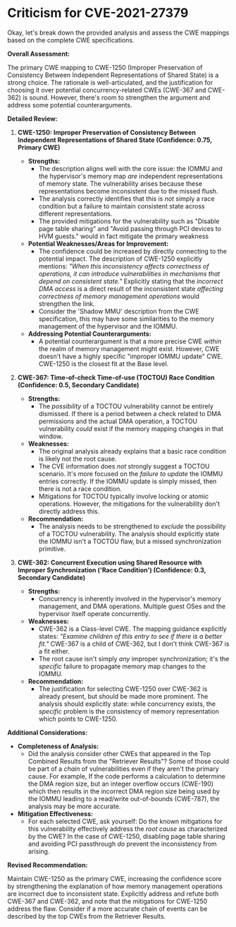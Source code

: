 # Criticism for CVE-2021-27379

Okay, let's break down the provided analysis and assess the CWE mappings based on the complete CWE specifications.

**Overall Assessment:**

The primary CWE mapping to CWE-1250 (Improper Preservation of Consistency Between Independent Representations of Shared State) is a strong choice. The rationale is well-articulated, and the justification for choosing it over potential concurrency-related CWEs (CWE-367 and CWE-362) is sound.  However, there's room to strengthen the argument and address some potential counterarguments.

**Detailed Review:**

1.  **CWE-1250: Improper Preservation of Consistency Between Independent Representations of Shared State (Confidence: 0.75, Primary CWE)**

    *   **Strengths:**
        *   The description aligns well with the core issue: the IOMMU and the hypervisor's memory map *are* independent representations of memory state. The vulnerability arises because these representations become inconsistent due to the missed flush.
        *   The analysis correctly identifies that this is *not* simply a race condition but a failure to maintain consistent state across different representations.
        *   The provided mitigations for the vulnerability such as "Disable page table sharing" and "Avoid passing through PCI devices to HVM guests." would in fact mitigate the primary weakness
    *   **Potential Weaknesses/Areas for Improvement:**
        *   The confidence could be increased by directly connecting to the potential impact.  The description of CWE-1250 explicitly mentions: *"When this inconsistency affects correctness of operations, it can introduce vulnerabilities in mechanisms that depend on consistent state."*  Explicitly stating that the *incorrect DMA access* is a direct result of the inconsistent state *affecting correctness of memory management operations* would strengthen the link.
        *   Consider the 'Shadow MMU' description from the CWE specification, this may have some similarities to the memory management of the hypervisor and the IOMMU.
    *   **Addressing Potential Counterarguments:**
        *   A potential counterargument is that a more precise CWE *within* the realm of memory management might exist. However, CWE doesn't have a highly specific "improper IOMMU update" CWE.  CWE-1250 is the closest fit at the Base level.

2.  **CWE-367: Time-of-check Time-of-use (TOCTOU) Race Condition (Confidence: 0.5, Secondary Candidate)**

    *   **Strengths:**
        *   The *possibility* of a TOCTOU vulnerability cannot be entirely dismissed. If there is a period between a check related to DMA permissions and the actual DMA operation, a TOCTOU vulnerability *could* exist if the memory mapping changes in that window.
    *   **Weaknesses:**
        *   The original analysis already explains that a basic race condition is likely not the root cause.
        *   The CVE information does *not* strongly suggest a TOCTOU scenario. It's more focused on the *failure to update* the IOMMU entries correctly. If the IOMMU update is simply missed, then there is not a race condition.
        *   Mitigations for TOCTOU typically involve locking or atomic operations. However, the mitigations for the vulnerability don't directly address this.
    *   **Recommendation:**
        *   The analysis needs to be strengthened to *exclude* the possibility of a TOCTOU vulnerability. The analysis should explicitly state the IOMMU isn't a TOCTOU flaw, but a missed synchronization primitive.

3.  **CWE-362: Concurrent Execution using Shared Resource with Improper Synchronization ('Race Condition') (Confidence: 0.3, Secondary Candidate)**

    *   **Strengths:**
        *   Concurrency is inherently involved in the hypervisor's memory management, and DMA operations. Multiple guest OSes and the hypervisor itself operate concurrently.
    *   **Weaknesses:**
        *   CWE-362 is a Class-level CWE. The mapping guidance explicitly states: *"Examine children of this entry to see if there is a better fit."* CWE-367 is a child of CWE-362, but I don't think CWE-367 is a fit either.
        *   The root cause isn't simply *any* improper synchronization; it's the *specific* failure to propagate memory map changes to the IOMMU.
    *   **Recommendation:**
        *   The justification for selecting CWE-1250 over CWE-362 is already present, but should be made more prominent. The analysis should explicitly state: while concurrency exists, the *specific* problem is the consistency of memory representation which points to CWE-1250.

**Additional Considerations:**

*   **Completeness of Analysis:**
    *   Did the analysis consider other CWEs that appeared in the Top Combined Results from the "Retriever Results"? Some of those could be part of a *chain* of vulnerabilities even if they aren't the primary cause. For example, If the code performs a calculation to determine the DMA region size, but an integer overflow occurs (CWE-190) which then results in the incorrect DMA region size being used by the IOMMU leading to a read/write out-of-bounds (CWE-787), the analysis may be more accurate.
*   **Mitigation Effectiveness:**
    *   For each selected CWE, ask yourself: Do the known mitigations for this vulnerability effectively address the *root cause* as characterized by the CWE? In the case of CWE-1250, disabling page table sharing and avoiding PCI passthrough *do* prevent the inconsistency from arising.

**Revised Recommendation:**

Maintain CWE-1250 as the primary CWE, increasing the confidence score by strengthening the explanation of how memory management operations are incorrect due to inconsistent state. Explicitly address and refute both CWE-367 and CWE-362, and note that the mitigations for CWE-1250 address the flaw.
Consider if a more accurate chain of events can be described by the top CWEs from the Retriever Results.